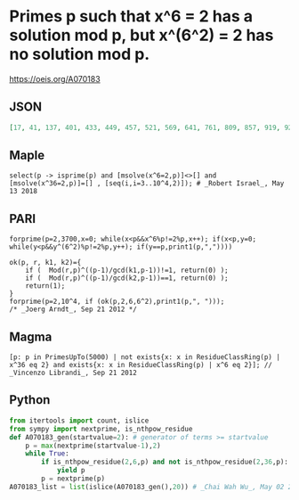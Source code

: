 # Primes p such that x^6 \= 2 has a solution mod p, but x^\(6^2\) \= 2 has no solution mod p\.
https://oeis.org/A070183
## JSON
```JSON
[17, 41, 137, 401, 433, 449, 457, 521, 569, 641, 761, 809, 857, 919, 929, 953, 977, 1361, 1409, 1423, 1657, 1697, 1999, 2017, 2081, 2143, 2153, 2287, 2297, 2417, 2609, 2633, 2729, 2753, 2777, 2791, 2801, 2897, 2953, 3041, 3209, 3329, 3457, 3593, 3617]
```
## Maple
```Maple
select(p -> isprime(p) and [msolve(x^6=2,p)]<>[] and [msolve(x^36=2,p)]=[] , [seq(i,i=3..10^4,2)]); # _Robert Israel_, May 13 2018
```
## PARI
```PARI
forprime(p=2,3700,x=0; while(x<p&&x^6%p!=2%p,x++); if(x<p,y=0; while(y<p&&y^(6^2)%p!=2%p,y++); if(y==p,print1(p,","))))
```
```PARI
ok(p, r, k1, k2)={
    if (  Mod(r,p)^((p-1)/gcd(k1,p-1))!=1, return(0) );
    if (  Mod(r,p)^((p-1)/gcd(k2,p-1))==1, return(0) );
    return(1);
}
forprime(p=2,10^4, if (ok(p,2,6,6^2),print1(p,", ")));
/* _Joerg Arndt_, Sep 21 2012 */
```
## Magma
```Magma
[p: p in PrimesUpTo(5000) | not exists{x: x in ResidueClassRing(p) | x^36 eq 2} and exists{x: x in ResidueClassRing(p) | x^6 eq 2}]; // _Vincenzo Librandi_, Sep 21 2012
```
## Python
```Python
from itertools import count, islice
from sympy import nextprime, is_nthpow_residue
def A070183_gen(startvalue=2): # generator of terms >= startvalue
    p = max(nextprime(startvalue-1),2)
    while True:
        if is_nthpow_residue(2,6,p) and not is_nthpow_residue(2,36,p):
            yield p
        p = nextprime(p)
A070183_list = list(islice(A070183_gen(),20)) # _Chai Wah Wu_, May 02 2024
```
